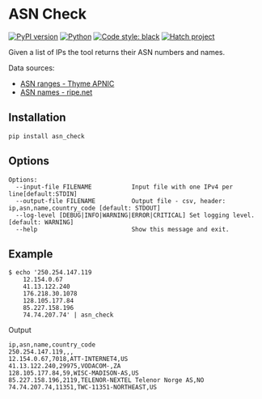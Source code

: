 ASN Check
=========

[![PyPI version](https://badge.fury.io/py/asn-check.svg)](https://badge.fury.io/py/asn-check)
[![Python](https://img.shields.io/pypi/pyversions/asn_check)](https://img.shields.io/pypi/pyversions/asn_check)
[![Code style: black](https://img.shields.io/badge/code%20style-black-000000.svg)](https://github.com/psf/black)
[![Hatch project](https://img.shields.io/badge/%F0%9F%A5%9A-Hatch-4051b5.svg)](https://github.com/pypa/hatch)

Given a list of IPs the tool returns their ASN numbers and names.

Data sources:
  - [ASN ranges - Thyme APNIC](https://thyme.apnic.net/current/data-raw-table)
  - [ASN names - ripe.net](https://ftp.ripe.net/ripe/asnames/asn.txt)

Installation
------------

    pip install asn_check


Options
-------

    Options:
      --input-file FILENAME           Input file with one IPv4 per line[default:STDIN]
      --output-file FILENAME          Output file - csv, header: ip,asn,name,country_code [default: STDOUT]
      --log-level [DEBUG|INFO|WARNING|ERROR|CRITICAL] Set logging level.  [default: WARNING]
      --help                          Show this message and exit.


Example
-------

    $ echo '250.254.147.119
        12.154.0.67
        41.13.122.240
        176.218.30.1078
        128.105.177.84
        85.227.158.196
        74.74.207.74' | asn_check 

Output

    ip,asn,name,country_code
    250.254.147.119,,,
    12.154.0.67,7018,ATT-INTERNET4,US
    41.13.122.240,29975,VODACOM-,ZA
    128.105.177.84,59,WISC-MADISON-AS,US
    85.227.158.196,2119,TELENOR-NEXTEL Telenor Norge AS,NO
    74.74.207.74,11351,TWC-11351-NORTHEAST,US
 
